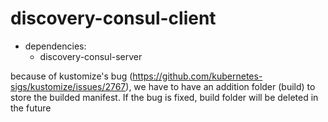 # discovery-consul-client

* dependencies:
  * discovery-consul-server

because of kustomize's bug (https://github.com/kubernetes-sigs/kustomize/issues/2767), we have to have an addition folder (build) to store the builded manifest. If the bug is fixed, build folder will be deleted in the future